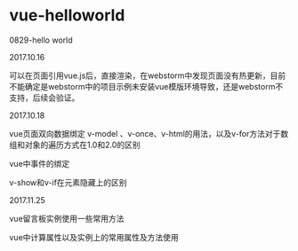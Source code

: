 # vue-helloworld
0829-hello world

2017.10.16

可以在页面引用vue.js后，直接渲染，在webstorm中发现页面没有热更新，目前不能确定是webstorm中的项目示例未安装vue模版环境导致，还是webstorm不支持，后续会验证。


2017.10.18

vue页面双向数据绑定 v-model 、v-once、v-html的用法，以及v-for方法对于数组和对象的遍历方式在1.0和2.0的区别

vue中事件的绑定

v-show和v-if在元素隐藏上的区别


2017.11.25

vue留言板实例使用一些常用方法

vue中计算属性以及实例上的常用属性及方法使用
